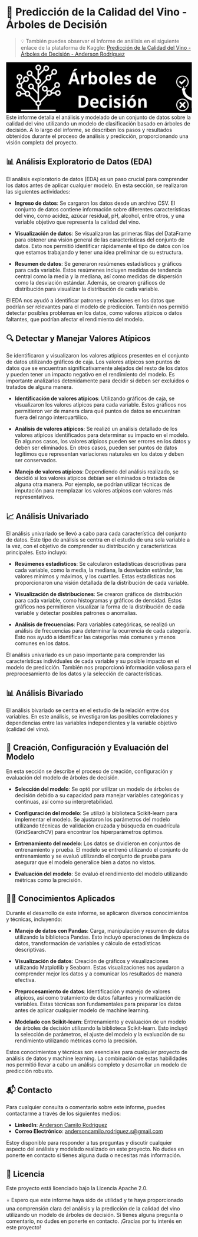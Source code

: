 # 🍷 Predicción de la Calidad del Vino - Árboles de Decisión

> 💡 También puedes observar el Informe de análisis en el siguiente enlace de la plataforma de Kaggle: [Predicción de la Calidad del Vino - Árboles de Decisión - Anderson Rodríguez](https://www.kaggle.com/code/andersonrodriguezs/arboles-de-decision-calidad-vino-en-espa-ol)


![](Arboles_de_Decision.png)
Este informe detalla el análisis y modelado de un conjunto de datos sobre la calidad del vino utilizando un modelo de clasificación basado en árboles de decisión. A lo largo del informe, se describen los pasos y resultados obtenidos durante el proceso de análisis y predicción, proporcionando una visión completa del proyecto.

## 📊 Análisis Exploratorio de Datos (EDA)

El análisis exploratorio de datos (EDA) es un paso crucial para comprender los datos antes de aplicar cualquier modelo. En esta sección, se realizaron las siguientes actividades:

- **Ingreso de datos**: Se cargaron los datos desde un archivo CSV. El conjunto de datos contiene información sobre diferentes características del vino, como acidez, azúcar residual, pH, alcohol, entre otros, y una variable objetivo que representa la calidad del vino.

- **Visualización de datos**: Se visualizaron las primeras filas del DataFrame para obtener una visión general de las características del conjunto de datos. Esto nos permitió identificar rápidamente el tipo de datos con los que estamos trabajando y tener una idea preliminar de su estructura.

- **Resumen de datos**: Se generaron resúmenes estadísticos y gráficos para cada variable. Estos resúmenes incluyen medidas de tendencia central como la media y la mediana, así como medidas de dispersión como la desviación estándar. Además, se crearon gráficos de distribución para visualizar la distribución de cada variable.

El EDA nos ayudó a identificar patrones y relaciones en los datos que podrían ser relevantes para el modelo de predicción. También nos permitió detectar posibles problemas en los datos, como valores atípicos o datos faltantes, que podrían afectar el rendimiento del modelo.

## 🔍 Detectar y Manejar Valores Atípicos

Se identificaron y visualizaron los valores atípicos presentes en el conjunto de datos utilizando gráficos de caja. Los valores atípicos son puntos de datos que se encuentran significativamente alejados del resto de los datos y pueden tener un impacto negativo en el rendimiento del modelo. Es importante analizarlos detenidamente para decidir si deben ser excluidos o tratados de alguna manera.

- **Identificación de valores atípicos**: Utilizando gráficos de caja, se visualizaron los valores atípicos para cada variable. Estos gráficos nos permitieron ver de manera clara qué puntos de datos se encuentran fuera del rango intercuartílico.

- **Análisis de valores atípicos**: Se realizó un análisis detallado de los valores atípicos identificados para determinar su impacto en el modelo. En algunos casos, los valores atípicos pueden ser errores en los datos y deben ser eliminados. En otros casos, pueden ser puntos de datos legítimos que representan variaciones naturales en los datos y deben ser conservados.

- **Manejo de valores atípicos**: Dependiendo del análisis realizado, se decidió si los valores atípicos debían ser eliminados o tratados de alguna otra manera. Por ejemplo, se podrían utilizar técnicas de imputación para reemplazar los valores atípicos con valores más representativos.

## 📈 Análisis Univariado

El análisis univariado se llevó a cabo para cada característica del conjunto de datos. Este tipo de análisis se centra en el estudio de una sola variable a la vez, con el objetivo de comprender su distribución y características principales. Esto incluyó:

- **Resúmenes estadísticos**: Se calcularon estadísticas descriptivas para cada variable, como la media, la mediana, la desviación estándar, los valores mínimos y máximos, y los cuartiles. Estas estadísticas nos proporcionaron una visión detallada de la distribución de cada variable.

- **Visualización de distribuciones**: Se crearon gráficos de distribución para cada variable, como histogramas y gráficos de densidad. Estos gráficos nos permitieron visualizar la forma de la distribución de cada variable y detectar posibles patrones o anomalías.

- **Análisis de frecuencias**: Para variables categóricas, se realizó un análisis de frecuencias para determinar la ocurrencia de cada categoría. Esto nos ayudó a identificar las categorías más comunes y menos comunes en los datos.

El análisis univariado es un paso importante para comprender las características individuales de cada variable y su posible impacto en el modelo de predicción. También nos proporcionó información valiosa para el preprocesamiento de los datos y la selección de características.

## 📊 Análisis Bivariado

El análisis bivariado se centra en el estudio de la relación entre dos variables. En este análisis, se investigaron las posibles correlaciones y dependencias entre las variables independientes y la variable objetivo (calidad del vino).

## 🤖 Creación, Configuración y Evaluación del Modelo

En esta sección se describe el proceso de creación, configuración y evaluación del modelo de árboles de decisión. 

- **Selección del modelo**: Se optó por utilizar un modelo de árboles de decisión debido a su capacidad para manejar variables categóricas y continuas, así como su interpretabilidad.

- **Configuración del modelo**: Se utilizó la biblioteca Scikit-learn para implementar el modelo. Se ajustaron los parámetros del modelo utilizando técnicas de validación cruzada y búsqueda en cuadrícula (GridSearchCV) para encontrar los hiperparámetros óptimos.

- **Entrenamiento del modelo**: Los datos se dividieron en conjuntos de entrenamiento y prueba. El modelo se entrenó utilizando el conjunto de entrenamiento y se evaluó utilizando el conjunto de prueba para asegurar que el modelo generalice bien a datos no vistos.

- **Evaluación del modelo**: Se evaluó el rendimiento del modelo utilizando métricas como la precisión.

## 🧑‍🏫 Conocimientos Aplicados

Durante el desarrollo de este informe, se aplicaron diversos conocimientos y técnicas, incluyendo:

- **Manejo de datos con Pandas**: Carga, manipulación y resumen de datos utilizando la biblioteca Pandas. Esto incluyó operaciones de limpieza de datos, transformación de variables y cálculo de estadísticas descriptivas.

- **Visualización de datos**: Creación de gráficos y visualizaciones utilizando Matplotlib y Seaborn. Estas visualizaciones nos ayudaron a comprender mejor los datos y a comunicar los resultados de manera efectiva.

- **Preprocesamiento de datos**: Identificación y manejo de valores atípicos, así como tratamiento de datos faltantes y normalización de variables. Estas técnicas son fundamentales para preparar los datos antes de aplicar cualquier modelo de machine learning.

- **Modelado con Scikit-learn**: Entrenamiento y evaluación de un modelo de árboles de decisión utilizando la biblioteca Scikit-learn. Esto incluyó la selección de parámetros, el ajuste del modelo y la evaluación de su rendimiento utilizando métricas como la precisión.

Estos conocimientos y técnicas son esenciales para cualquier proyecto de análisis de datos y machine learning. La combinación de estas habilidades nos permitió llevar a cabo un análisis completo y desarrollar un modelo de predicción robusto.

## 📬 Contacto

Para cualquier consulta o comentario sobre este informe, puedes contactarme a través de los siguientes medios:

- **LinkedIn**: [Anderson Camilo Rodriguez](https://www.linkedin.com/in/andersoncrs)
- **Correo Electrónico**: andersoncamilo.rodriguez.s@gmail.com

Estoy disponible para responder a tus preguntas y discutir cualquier aspecto del análisis y modelado realizado en este proyecto. No dudes en ponerte en contacto si tienes alguna duda o necesitas más información.

## 📜 Licencia
Este proyecto está licenciado bajo la Licencia Apache 2.0.


⭐ Espero que este informe haya sido de utilidad y te haya proporcionado una comprensión clara del análisis y la predicción de la calidad del vino utilizando un modelo de árboles de decisión. Si tienes alguna pregunta o comentario, no dudes en ponerte en contacto. ¡Gracias por tu interés en este proyecto!
